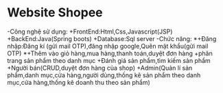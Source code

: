 # Website Shopee

-Công nghệ sử dụng:
+FrontEnd:Html,Css,Javascript(JSP)
+BackEnd:Java(Spring boots)
+Database:Sql server
-Chức năng:
  *+Đăng nhập:Đăng kí (gửi mail OTP),đăng nhập google,Quên mật
  khẩu(gửi mail OTP)
  *+Thêm vào giỏ hàng,mua hàng,thanh toán,duyệt đơn hàng
  +phân trang sản phẩm theo danh mục
  +Đánh giá sản phẩm,tìm kiếm sản phẩm
  +Người bán(CRUD,duyệt đơn hàng của shop)
  +Admin(Quản lí sản phẩm,danh mục,cửa hàng,người dùng,thống
  kê sản phẩm theo danh mục,cửa hàng,thống kê doanh thu theo
  sản phẩm)
